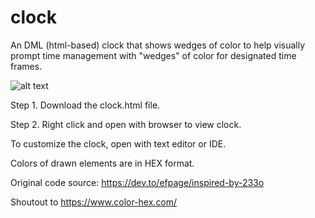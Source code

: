 # clock
An DML (html-based) clock that shows wedges of color to help visually prompt time management with "wedges" of color for designated time frames. 

![alt text](https://github.com/ashreffler/clock/time_wedge_clock.png?raw=true)

Step 1. Download the clock.html file.

Step 2. Right click and open with browser to view clock. 


To customize the clock, open with text editor or IDE. 

Colors of drawn elements are in HEX format. 


Original code source: https://dev.to/efpage/inspired-by-233o 

Shoutout to https://www.color-hex.com/ 
